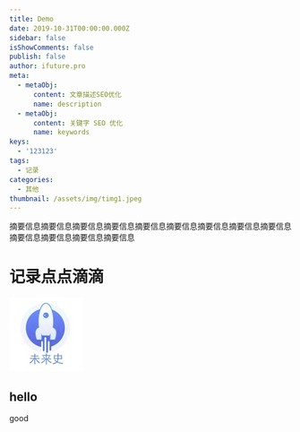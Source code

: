 ```yaml
---
title: Demo
date: 2019-10-31T00:00:00.000Z
sidebar: false
isShowComments: false
publish: false
author: ifuture.pro
meta:
  - metaObj:
      content: 文章描述SEO优化
      name: description
  - metaObj:
      content: 关键字 SEO 优化
      name: keywords
keys:
  - '123123'
tags:
  - 记录
categories:
  - 其他
thumbnail: /assets/img/timg1.jpeg
---
```

摘要信息摘要信息摘要信息摘要信息摘要信息摘要信息摘要信息摘要信息摘要信息摘要信息摘要信息摘要信息摘要信息

<!-- more -->

# 记录点点滴滴

![An image](./head.png)

hello
-------------
good
